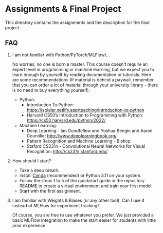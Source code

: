 # Assignments & Final Project
This directory contains the assignments and the description for the final project.

## FAQ

1. I am not familiar with Python/PyTorch/MLFlow/...

    No worries, no one is born a master. This course doesn't require an expert level in programming or machine learning, but we expect you to learn enough by yourself by reading documentation or tutorials. Here are some recommendations (If material is behind a paywall, remember that you can order a lot of material through your university library - there is no need to buy everything yourself):
    * Python: 
        - Introduction To Python: https://jspieler.netlify.app/teaching/introduction-to-python
        - Harvard CS50’s Introduction to Programming with Python: https://cs50.harvard.edu/python/2022/
    * Machine Learning:
        - Deep Learning - Ian Goodfellow and Yoshua Bengio and Aaron Courville: http://www.deeplearningbook.org/
        - Pattern Recognition and Machine Learning - Bishop
        - Staford CS231n - Convolutional Neural Networks for Visual Recognition: http://cs231n.stanford.edu/

2. How should I start?

    * Take a deep breath.
    * Install [Conda](https://docs.anaconda.com/free/miniconda/miniconda-install/) (recommended) or Python 3.11 on your system.
    * Follow the steps 1 to 5 of the quickstart guide in the repository README to create a virtual environment and train your first model.
    * Start with the first assignment.

3. I am familiar with Weights & Biases (or any other tool). Can I use it instead of MLFlow for experiment tracking?

    Of course, you are free to use whatever you prefer. We just provided a basic MLFlow integration to make the start easier for students with little prior experience.